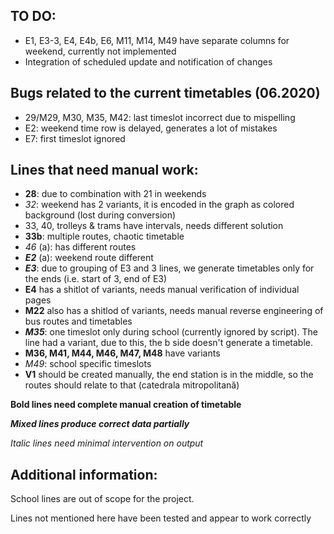 ## TO DO:

- E1, E3-3, E4, E4b, E6, M11, M14, M49 have separate columns for weekend, currently not implemented
- Integration of scheduled update and notification of changes

## Bugs related to the current timetables (06.2020)
- 29/M29, M30, M35, M42: last timeslot incorrect due to mispelling
- E2: weekend time row is delayed, generates a lot of mistakes
- E7: first timeslot ignored

## Lines that need manual work:
- **28**: due to combination with 21 in weekends
- *32*: weekend has 2 variants, it is encoded in the graph as colored background (lost during conversion)
- 33, 40, trolleys & trams have intervals, needs different solution
- **33b**: multiple routes, chaotic timetable
- *46* (a): has different routes
- _**E2**_ (a): weekend route different
- _**E3**_: due to grouping of E3 and 3 lines, we generate timetables only for the ends (i.e. start of 3, end of E3)
- **E4** has a shitlot of variants, needs manual verification of individual pages
- **M22** also has a shitlod of variants, needs manual reverse engineering of bus routes and timetables
- _**M35**_: one timeslot only during school (currently ignored by script). The line had a variant, due to this, the b side doesn't generate a timetable.
- **M36, M41, M44, M46, M47, M48** have variants
- *M49*: school specific timeslots
- **V1** should be created manually, the end station is in the middle, so the routes should relate to that (catedrala mitropolitană)

**Bold lines need complete manual creation of timetable**

_**Mixed lines produce correct data partially**_

*Italic lines need minimal intervention on output*

## Additional information:

School lines are out of scope for the project.

Lines not mentioned here have been tested and appear to work correctly